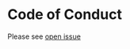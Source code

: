 <!--
SPDX-FileCopyrightText: 2024 Cryspen Sarl <info@cryspen.com>

SPDX-License-Identifier: Apache-2.0
SPDX-License-Identifier: MIT
-->

[//]: # (SPDX-License-Identifier: CC-BY-4.0)
[//]: # (TODO Add code of conduct)

# Code of Conduct

Please see [open issue](https://github.com/pq-code-package/tsc/issues/9)